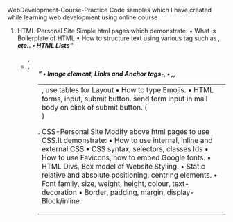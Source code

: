 WebDevelopment-Course-Practice
Code samples which I have created while learning web development using online course

1)	HTML-Personal Site 
Simple html pages which demonstrate: 
  • What is Boilerplate of HTML
  • How to structure text using various tag such as <em>,<strong> etc..
  •	HTML Lists"<ul>,<li>,<ol>"
  •	Image element, Links and Anchor tags-<img>,<a>
  •	<table>,<tr>,<td>, use tables for Layout
  •	How to type Emojis.
  •	HTML forms, input, submit button. send form input in mail body on click of submit button.
   (<form action="mailto:email_id">)

2)	CSS-Personal Site
Modify above html pages to use CSS.It demonstrate:
  •	How to use internal, inline and external CSS
  •	CSS syntax, selectors, classes Ids
  •	How to use Favicons, how to embed Google fonts.
  •	HTML Divs, Box model of Website Styling.
  •	Static relative and absolute positioning, centring elements.
  •	Font family, size, weight, height, colour, text-decoration
  •	Border, padding, margin, display-Block/inline

